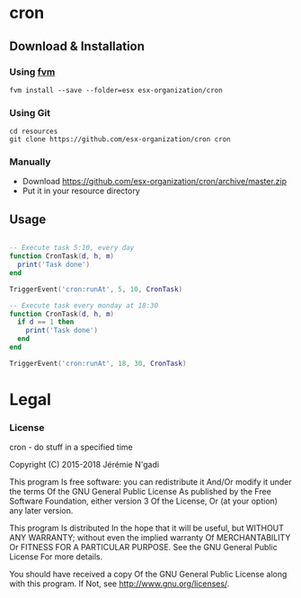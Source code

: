 # cron

## Download & Installation

### Using [fvm](https://github.com/qlaffont/fvm-installer)
```
fvm install --save --folder=esx esx-organization/cron
```

### Using Git
```
cd resources
git clone https://github.com/esx-organization/cron cron
```

### Manually
- Download https://github.com/esx-organization/cron/archive/master.zip
- Put it in your resource directory


## Usage
```lua

-- Execute task 5:10, every day
function CronTask(d, h, m)
  print('Task done')
end

TriggerEvent('cron:runAt', 5, 10, CronTask)

-- Execute task every monday at 18:30
function CronTask(d, h, m)
  if d == 1 then
    print('Task done')
  end
end

TriggerEvent('cron:runAt', 18, 30, CronTask)

```

# Legal
### License
cron - do stuff in a specified time

Copyright (C) 2015-2018 Jérémie N'gadi

This program Is free software: you can redistribute it And/Or modify it under the terms Of the GNU General Public License As published by the Free Software Foundation, either version 3 Of the License, Or (at your option) any later version.

This program Is distributed In the hope that it will be useful, but WITHOUT ANY WARRANTY; without even the implied warranty Of MERCHANTABILITY Or FITNESS FOR A PARTICULAR PURPOSE. See the GNU General Public License For more details.

You should have received a copy Of the GNU General Public License along with this program. If Not, see http://www.gnu.org/licenses/.
